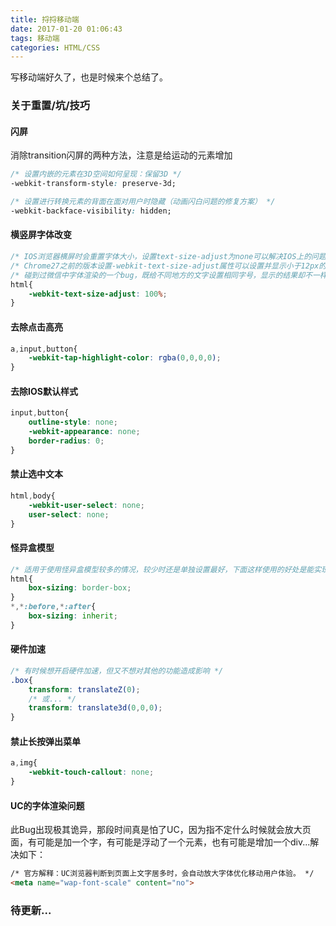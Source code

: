 ```yaml
---
title: 捋捋移动端
date: 2017-01-20 01:06:43
tags: 移动端
categories: HTML/CSS
---
```

写移动端好久了，也是时候来个总结了。
<!-- more -->
### 关于重置/坑/技巧
#### 闪屏
消除transition闪屏的两种方法，注意是给运动的元素增加
``` css
/* 设置内嵌的元素在3D空间如何呈现：保留3D */
-webkit-transform-style: preserve-3d;
```
``` css
/* 设置进行转换元素的背面在面对用户时隐藏（动画闪白问题的修复方案） */
-webkit-backface-visibility: hidden;
```
#### 横竖屏字体改变
``` css
/* IOS浏览器横屏时会重置字体大小，设置text-size-adjust为none可以解决IOS上的问题，但桌面端Safari的字体缩放功能会失效，因此设置text-size-adjust:100%最佳 */
/* Chrome27之前的版本设置-webkit-text-size-adjust属性可以设置并显示小于12px的字体，之后取消了此属性，要想现实小于12px字体可以使用：transform: scale()方法 */
/* 碰到过微信中字体渲染的一个bug，既给不同地方的文字设置相同字号，显示的结果却不一样，解决办法也是设置-webkit-text-size-adjust: 100% */
html{
    -webkit-text-size-adjust: 100%;
}
```
#### 去除点击高亮
``` css
a,input,button{
    -webkit-tap-highlight-color: rgba(0,0,0,0);
}
```
#### 去除IOS默认样式
``` css
input,button{
    outline-style: none;
    -webkit-appearance: none;
    border-radius: 0;
}
```
#### 禁止选中文本
``` css
html,body{
    -webkit-user-select: none;
    user-select: none;
}
```
#### 怪异盒模型
``` css
/* 适用于使用怪异盒模型较多的情况，较少时还是单独设置最好，下面这样使用的好处是能实现继承 */
html{
    box-sizing: border-box;
}
*,*:before,*:after{
    box-sizing: inherit;
}
```
#### 硬件加速
``` css
/* 有时候想开启硬件加速，但又不想对其他的功能造成影响 */
.box{
    transform: translateZ(0);
    /* 或... */
    transform: translate3d(0,0,0);
}
```
#### 禁止长按弹出菜单
``` css
a,img{
    -webkit-touch-callout: none;
}
```
#### UC的字体渲染问题
此Bug出现极其诡异，那段时间真是怕了UC，因为指不定什么时候就会放大页面，有可能是加一个字，有可能是浮动了一个元素，也有可能是增加一个div...解决如下：
``` html
/* 官方解释：UC浏览器判断到页面上文字居多时，会自动放大字体优化移动用户体验。 */
<meta name="wap-font-scale" content="no">
```
### 待更新...